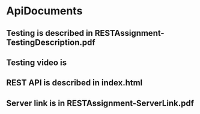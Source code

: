 # ApiDocuments

## Testing is described in RESTAssignment-TestingDescription.pdf
## Testing video is 
## REST API is described in index.html
## Server link is in RESTAssignment-ServerLink.pdf
